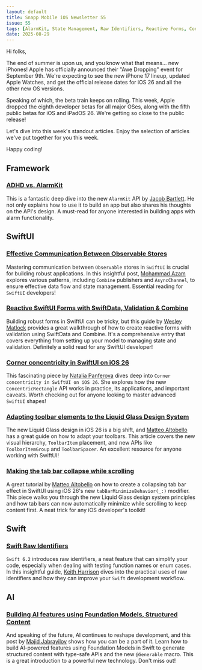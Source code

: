 ```yaml
---
layout: default
title: Snapp Mobile iOS Newsletter 55
issue: 55
tags: [AlarmKit, State Management, Raw Identifiers, Reactive Forms, ConcentricRectangle, Liquid Glass, TabBar, Foundation Models]
date: 2025-08-29
---
```


Hi folks,

The end of summer is upon us, and you know what that means... new iPhones! Apple has officially announced their "Awe Dropping" event for September 9th. We're expecting to see the new iPhone 17 lineup, updated Apple Watches, and get the official release dates for iOS 26 and all the other new OS versions.

Speaking of which, the beta train keeps on rolling. This week, Apple dropped the eighth developer betas for all major OSes, along with the fifth public betas for iOS and iPadOS 26. We're getting so close to the public release!

Let's dive into this week's standout articles. Enjoy the selection of articles we've put together for you this week.

Happy coding!

## Framework

### [ADHD vs. AlarmKit](https://blog.jacobstechtavern.com/p/adhd-vs-alarmkit?r=2n7y0m&utm_campaign=post&utm_medium=web)
This is a fantastic deep dive into the new `AlarmKit` API by [Jacob Bartlett](https://bsky.app/profile/jacobstechtavern.com). He not only explains how to use it to build an app but also shares his thoughts on the API's design. A must-read for anyone interested in building apps with alarm functionality.

## SwiftUI

### [Effective Communication Between Observable Stores](https://azamsharp.com/2025/08/17/effective-communication-between-observable-stores.html)
Mastering communication between `Observable` stores in `SwiftUI` is crucial for building robust applications. In this insightful post, [Mohammad Azam](https://bsky.app/profile/azamsharp.bsky.social) explores various patterns, including `Combine` publishers and `AsyncChannel`, to ensure effective data flow and state management. Essential reading for `SwiftUI` developers!

### [Reactive SwiftUI Forms with SwiftData, Validation & Combine](https://www.wesleymatlock.com/reactive-swiftui-forms-with-swiftdata-validation-amp-combine/)
Building robust forms in SwiftUI can be tricky, but this guide by [Wesley Matlock](https://github.com/wesmatlock) provides a great walkthrough of how to create reactive forms with validation using SwiftData and Combine. It's a comprehensive entry that covers everything from setting up your model to managing state and validation. Definitely a solid read for any SwiftUI developer!

### [Corner concentricity in SwiftUI on iOS 26](https://nilcoalescing.com/blog/ConcentricRectangleInSwiftUI/)
This fascinating piece by [Natalia Panferova](https://bsky.app/profile/natpanferova.bsky.social) dives deep into `Corner concentricity in SwiftUI on iOS 26`. She explores how the new `ConcentricRectangle` API works in practice, its applications, and important caveats. Worth checking out for anyone looking to master advanced `SwiftUI` shapes!

### [Adapting toolbar elements to the Liquid Glass Design System](https://www.createwithswift.com/adapting-toolbar-elements-to-the-liquid-glass-design-system/)
The new Liquid Glass design in iOS 26 is a big shift, and [Matteo Altobello](https://bsky.app/profile/matteoaltobello.bsky.social) has a great guide on how to adapt your toolbars. This article covers the new visual hierarchy, `ToolbarItem` placement, and new APIs like `ToolbarItemGroup` and `ToolbarSpacer`. An excellent resource for anyone working with SwiftUI!

### [Making the tab bar collapse while scrolling](https://www.createwithswift.com/making-the-tab-bar-collapse-while-scrolling/)
A great tutorial by [Matteo Altobello](https://bsky.app/profile/matteoaltobello.bsky.social) on how to create a collapsing tab bar effect in SwiftUI using iOS 26's new `tabBarMinimizeBehavior(_:)` modifier. This piece walks you through the new Liquid Glass design system principles and how tab bars can now automatically minimize while scrolling to keep content first. A neat trick for any iOS developer's toolkit!

## Swift

### [Swift Raw Identifiers](https://useyourloaf.com/blog/swift-raw-identifiers/)
`Swift 6.2` introduces raw identifiers, a neat feature that can simplify your code, especially when dealing with testing function names or enum cases. In this insightful guide, [Keith Harrison](https://bsky.app/profile/useyourloaf.com) dives into the practical uses of raw identifiers and how they can improve your `Swift` development workflow.

## AI

### [Building AI features using Foundation Models, Structured Content](https://swiftwithmajid.com/2025/08/26/building-ai-features-using-foundation-models-structured-content/)
And speaking of the future, AI continues to reshape development, and this post by [Majid Jabrayilov](https://bsky.app/profile/mecid.bsky.social) shows how you can be a part of it. Learn how to build AI-powered features using Foundation Models in Swift to generate structured content with type-safe APIs and the new `@Generable` macro. This is a great introduction to a powerful new technology. Don't miss out!
